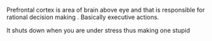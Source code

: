 Prefrontal cortex is area of brain above eye and that is responsible for rational decision making .
Basically executive actions.

It shuts down when you are under stress thus making one stupid 
